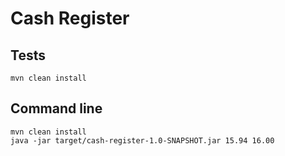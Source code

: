 # Cash Register

## Tests

```
mvn clean install
```

## Command line

```
mvn clean install
java -jar target/cash-register-1.0-SNAPSHOT.jar 15.94 16.00
```